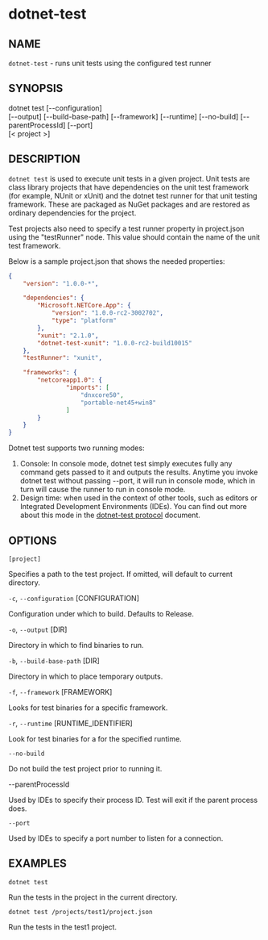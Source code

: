 dotnet-test
================

## NAME

`dotnet-test` - runs unit tests using the configured test runner

## SYNOPSIS

dotnet test [--configuration]  
    [--output] [--build-base-path] [--framework] [--runtime]
    [--no-build]
    [--parentProcessId] [--port]  
    [< project >]  

## DESCRIPTION

`dotnet test` is used to execute unit tests in a given project. Unit tests are class library 
projects that have dependencies on the unit test framework (for example, NUnit or xUnit) and the 
dotnet test runner for that unit testing framework. These are packaged as NuGet packages and are 
restored as ordinary dependencies for the project.

Test projects also need to specify a test runner property in project.json using the "testRunner" node. 
This value should contain the name of the unit test framework.

Below is a sample project.json that shows the needed properties:

```json
{
    "version": "1.0.0-*",

    "dependencies": {
        "Microsoft.NETCore.App": {
            "version": "1.0.0-rc2-3002702",
            "type": "platform"
        },
        "xunit": "2.1.0",
        "dotnet-test-xunit": "1.0.0-rc2-build10015"
    },
    "testRunner": "xunit",

    "frameworks": {
        "netcoreapp1.0": {
                "imports": [
                    "dnxcore50",
                    "portable-net45+win8"
                ]
        }
    }
}
```
Dotnet test supports two running modes:

1. Console: In console mode, dotnet test simply executes fully any command gets passed to it and outputs the results. Anytime you
invoke dotnet test without passing --port, it will run in console mode, which in turn will cause the runner to run in console mode.
2. Design time: when used in the context of other tools, such as editors or Integrated Development Environments (IDEs). You 
can find out more about this mode in the [dotnet-test protocol](dotnet-test-protocol.md) document. 

## OPTIONS

`[project]` 
    
Specifies a path to the test project. If omitted, will default to current directory. 

`-c`, `--configuration` [CONFIGURATION]

Configuration under which to build. Defaults to Release. 

`-o`, `--output` [DIR]

Directory in which to find binaries to run.

`-b`, `--build-base-path` [DIR]

Directory in which to place temporary outputs.

`-f`, `--framework` [FRAMEWORK]

Looks for test binaries for a specific framework.

`-r`, `--runtime` [RUNTIME_IDENTIFIER]

Look for test binaries for a for the specified runtime.

`--no-build` 

Do not build the test project prior to running it. 

--parentProcessId

Used by IDEs to specify their process ID. Test will exit if the parent process does.

`--port`

Used by IDEs to specify a port number to listen for a connection.

## EXAMPLES

`dotnet test`

Run the tests in the project in the current directory. 

`dotnet test /projects/test1/project.json`

Run the tests in the test1 project. 


